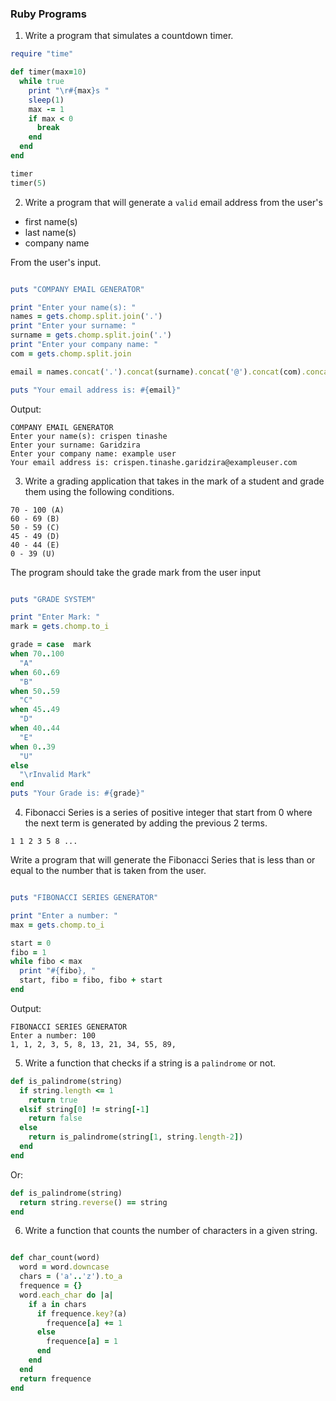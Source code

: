 ### Ruby Programs

1. Write a program that simulates a countdown timer.

```rb
require "time"

def timer(max=10)
  while true
    print "\r#{max}s "
    sleep(1)
    max -= 1
    if max < 0
      break
    end
  end
end

timer
timer(5)
```

2. Write a program that will generate a `valid` email address from the user's

- first name(s)
- last name(s)
- company name

From the user's input.

```rb

puts "COMPANY EMAIL GENERATOR"

print "Enter your name(s): "
names = gets.chomp.split.join('.')
print "Enter your surname: "
surname = gets.chomp.split.join('.')
print "Enter your company name: "
com = gets.chomp.split.join

email = names.concat('.').concat(surname).concat('@').concat(com).concat('.com').downcase

puts "Your email address is: #{email}"
```

Output:

```
COMPANY EMAIL GENERATOR
Enter your name(s): crispen tinashe
Enter your surname: Garidzira
Enter your company name: example user
Your email address is: crispen.tinashe.garidzira@exampleuser.com
```

3. Write a grading application that takes in the mark of a student and grade them using the following conditions.

```
70 - 100 (A)
60 - 69 (B)
50 - 59 (C)
45 - 49 (D)
40 - 44 (E)
0 - 39 (U)
```

The program should take the grade mark from the user input

```rb

puts "GRADE SYSTEM"

print "Enter Mark: "
mark = gets.chomp.to_i

grade = case  mark
when 70..100
  "A"
when 60..69
  "B"
when 50..59
  "C"
when 45..49
  "D"
when 40..44
  "E"
when 0..39
  "U"
else
  "\rInvalid Mark"
end
puts "Your Grade is: #{grade}"
```

4. Fibonacci Series is a series of positive integer that start from 0 where the next term is generated by adding the previous 2 terms.

```shell
1 1 2 3 5 8 ...
```

Write a program that will generate the Fibonacci Series that is less than or equal to the number that is taken from the user.

```rb

puts "FIBONACCI SERIES GENERATOR"

print "Enter a number: "
max = gets.chomp.to_i

start = 0
fibo = 1
while fibo < max
  print "#{fibo}, "
  start, fibo = fibo, fibo + start
end
```

Output:

```shell
FIBONACCI SERIES GENERATOR
Enter a number: 100
1, 1, 2, 3, 5, 8, 13, 21, 34, 55, 89,
```

5. Write a function that checks if a string is a `palindrome` or not.

```rb
def is_palindrome(string)
  if string.length <= 1
    return true
  elsif string[0] != string[-1]
    return false
  else
    return is_palindrome(string[1, string.length-2])
  end
end
```

Or:

```rb
def is_palindrome(string)
  return string.reverse() == string
end
```

6. Write a function that counts the number of characters in a given string.

```rb

def char_count(word)
  word = word.downcase
  chars = ('a'..'z').to_a
  frequence = {}
  word.each_char do |a|
    if a in chars
      if frequence.key?(a)
        frequence[a] += 1
      else
        frequence[a] = 1
      end
    end
  end
  return frequence
end
```
